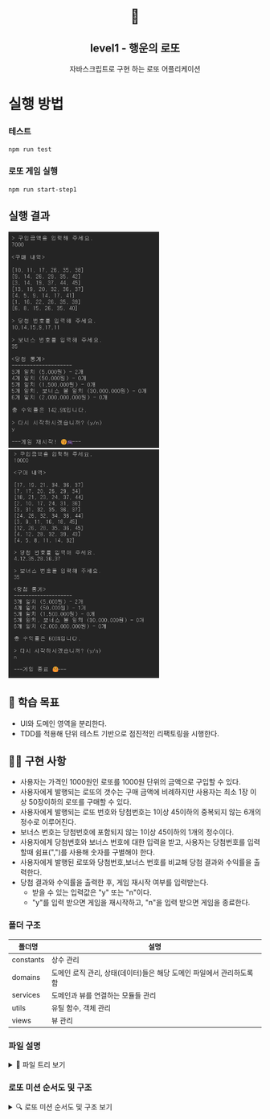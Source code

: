 <h1 align="middle">🎱</h1>
<h2 align="middle">level1 - 행운의 로또</h2>
<p align="middle">자바스크립트로 구현 하는 로또 어플리케이션</p>

# 실행 방법

### 테스트

```dash
npm run test
```

### 로또 게임 실행

```dash
npm run start-step1
```

## 실행 결과

<img src="./game1.png" alt="로또 게임 실행 결과" width="300px">
<img src="./game2.png" alt="로또 게임 실행 결과" width="300px">

## 🏫 학습 목표

- UI와 도메인 영역을 분리한다.
- TDD를 적용해 단위 테스트 기반으로 점진적인 리팩토링을 시행한다.

## 🏃‍♀️ 구현 사항

- 사용자는 가격인 1000원인 로또를 1000원 단위의 금액으로 구입할 수 있다.
- 사용자에게 발행되는 로또의 갯수는 구매 금액에 비례하지만 사용자는 최소 1장 이상 50장이하의 로또를 구매할 수 있다.
- 사용자에게 발행되는 로또 번호와 당첨번호는 1이상 45이하의 중복되지 않는 6개의 정수로 이루어진다.
- 보너스 번호는 당첨번호에 포함되지 않는 1이상 45이하의 1개의 정수이다.
- 사용자에게 당첨번호와 보너스 번호에 대한 입력을 받고, 사용자는 당첨번호를 입력할때 쉼표(",")를 사용해 숫자를 구별해야 한다.
- 사용자에게 발행된 로또와 당첨번호,보너스 번호를 비교해 당첨 결과와 수익률을 출력한다.
- 당첨 결과와 수익률을 출력한 후, 게임 재시작 여부를 입력받는다.
  - 받을 수 있는 입력값은 "y" 또는 "n"이다.
  - "y"를 입력 받으면 게임을 재시작하고, "n"을 입력 받으면 게임을 종료한다.

### 폴더 구조

| 폴더명    | 설명                                                                  |
| --------- | --------------------------------------------------------------------- |
| constants | 상수 관리                                                             |
| domains   | 도메인 로직 관리, 상태(데이터)들은 해당 도메인 파일에서 관리하도록 함 |
| services  | 도메인과 뷰를 연결하는 모듈들 관리                                    |
| utils     | 유틸 함수, 객체 관리                                                  |
| views     | 뷰 관리                                                               |

### 파일 설명

<details>
<summary>📜 파일 트리 보기</summary>
<div markdown="1">

```
src
 ┣ constants
 ┃ ┣ delimiters.js : 글자등을 구분할 때 사용되는 특수 문자 상수 관리
 ┃ ┣ index.js
 ┃ ┣ messages.js : 입출력 관련 상수 관리
 ┃ ┗ rules.js : 게임 룰에 관련 된 상수 관리
 ┣ domains
 ┃ ┣ Bonus.js : 보너스 번호에 대한 유효성 검사 및 로또 번호에 보너스 번호가 있는 지 여부를 확인하는 모듈
 ┃ ┣ GameRestartChecker.js : 게임 재시작 입력값에 대한 유효성 검사와 게임 재시작 여부를 확인하는 모듈
 ┃ ┣ index.js
 ┃ ┣ Lotto.js :로또 번호들에 대한 유효성 검사를 진행하고 유효한 로또 번호들을 관리하는 모듈
 ┃ ┣ LottoMachine.js : 구입 금액에 따른 로또들을 발행하고 구입금액과 발행된 로또들을 관리하는 모듈
 ┃ ┣ LottoNumber.js :한 개의 로또 번호에 대한 유효성 검사를 진행하고 유효한 로또 번호를 관리하는 모듈
 ┃ ┣ LottoResultsHelper.js : LottoMachine,WinningLotto,Bonus 모듈을 관리하는 상위 모듈로, 이들을 실행시켜서 발행된 로또 티켓 모두에 대한 당첨번호와 보너스 번호화의 일치 결과를 계산하는 모듈
 ┃ ┣ Statistics.js : 당첨 번호,보너스 번호와 발행된 로또 번호의 일치 여부 결과를 이용해 통계(등수별 일치 개수)와 수익률을 계산하는 모듈
 ┃ ┗ WinningLotto.js : 유효성 검사 유틸함수와 Lotto를 활용해 당첨 로또 번호들에 대한 유효성 검사를 진행하며 유효한 당첨 번호들 관리하하고 발행된 로또 티켓 한 장에 대한 당첨 번호와 보너스 번호를 비교하는 모듈
 ┣ services
 ┃ ┣ GameManager.js :LottoGame의 상위 모듈로, LottoGame를 실행 게임을 시작하고 GameRestartChecker를 통해 게임 재시작과 종료를 관리하는 모듈
 ┃ ┣ index.js
 ┃ ┣ InputController.js
 ┃ ┗ LottoGame.js :InputController와 LottoResultHelper,Statistics를 실행해 로또 게임을 진행하는 모듈로
 ┣ utils
 ┃ ┣ Console.js : 콘솔 입출력에 대한 모듈
 ┃ ┣ index.js
 ┃ ┣ RandomNumber.js :랜덤 숫자 생성하는 모듈
 ┃ ┗ validatorsUtils.js : 유효성 검사 시에 사용되는 유틸 함수들 관리
 ┣ views
 ┃ ┣ index.js
 ┃ ┣ InputView.js
 ┃ ┗ OutputView.js
 ┣ GameApp.js : 게임 실행 시,  GameManager을 실행 해 게임을 진행하는 모듈
 ┣ step1-index.js
 ┗ step2-index.js

```

</div>
</details>

### 로또 미션 순서도 및 구조

<details>
<summary>🔍 로또 미션 순서도 및 구조 보기</summary>
<div markdown="1">

<img src="./로또미션_순서도_구조.png" alt="로또 미션 순서도 및 구조">

</div>
</details>
